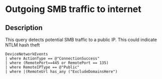 # Outgoing SMB traffic to internet

## Description
This query detects potential SMB traffic to a public IP. This could indicate NTLM hash theft

```KQL
DeviceNetworkEvents
| where ActionType == @"ConnectionSuccess"
| where (RemotePort==445 or RemotePort == 135)
| where RemoteIPType == @"Public" 
| where |(RemoteUrl has_any ("ExcludeDomainsHere")